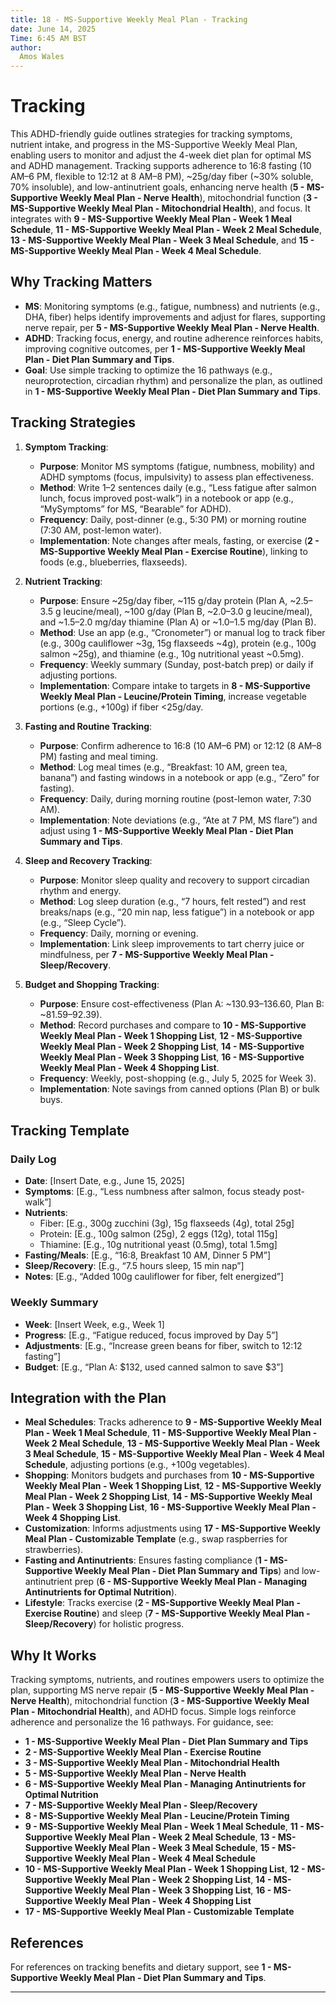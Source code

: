 ```yaml
---
title: 18 - MS-Supportive Weekly Meal Plan - Tracking
date: June 14, 2025
Time: 6:45 AM BST
author:
  Amos Wales
---
```


# Tracking

This ADHD-friendly guide outlines strategies for tracking symptoms, nutrient intake, and progress in the MS-Supportive Weekly Meal Plan, enabling users to monitor and adjust the 4-week diet plan for optimal MS and ADHD management. Tracking supports adherence to 16:8 fasting (10 AM–6 PM, flexible to 12:12 at 8 AM–8 PM), ~25g/day fiber (~30% soluble, 70% insoluble), and low-antinutrient goals, enhancing nerve health (**5 - MS-Supportive Weekly Meal Plan - Nerve Health**), mitochondrial function (**3 - MS-Supportive Weekly Meal Plan - Mitochondrial Health**), and focus. It integrates with **9 - MS-Supportive Weekly Meal Plan - Week 1 Meal Schedule**, **11 - MS-Supportive Weekly Meal Plan - Week 2 Meal Schedule**, **13 - MS-Supportive Weekly Meal Plan - Week 3 Meal Schedule**, and **15 - MS-Supportive Weekly Meal Plan - Week 4 Meal Schedule**.

## Why Tracking Matters

- **MS**: Monitoring symptoms (e.g., fatigue, numbness) and nutrients (e.g., DHA, fiber) helps identify improvements and adjust for flares, supporting nerve repair, per **5 - MS-Supportive Weekly Meal Plan - Nerve Health**.
- **ADHD**: Tracking focus, energy, and routine adherence reinforces habits, improving cognitive outcomes, per **1 - MS-Supportive Weekly Meal Plan - Diet Plan Summary and Tips**.
- **Goal**: Use simple tracking to optimize the 16 pathways (e.g., neuroprotection, circadian rhythm) and personalize the plan, as outlined in **1 - MS-Supportive Weekly Meal Plan - Diet Plan Summary and Tips**.

## Tracking Strategies

1. **Symptom Tracking**:
   - **Purpose**: Monitor MS symptoms (fatigue, numbness, mobility) and ADHD symptoms (focus, impulsivity) to assess plan effectiveness.
   - **Method**: Write 1–2 sentences daily (e.g., “Less fatigue after salmon lunch, focus improved post-walk”) in a notebook or app (e.g., “MySymptoms” for MS, “Bearable” for ADHD).
   - **Frequency**: Daily, post-dinner (e.g., 5:30 PM) or morning routine (7:30 AM, post-lemon water).
   - **Implementation**: Note changes after meals, fasting, or exercise (**2 - MS-Supportive Weekly Meal Plan - Exercise Routine**), linking to foods (e.g., blueberries, flaxseeds).

2. **Nutrient Tracking**:
   - **Purpose**: Ensure ~25g/day fiber, ~115 g/day protein (Plan A, ~2.5–3.5 g leucine/meal), ~100 g/day (Plan B, ~2.0–3.0 g leucine/meal), and ~1.5–2.0 mg/day thiamine (Plan A) or ~1.0–1.5 mg/day (Plan B).
   - **Method**: Use an app (e.g., “Cronometer”) or manual log to track fiber (e.g., 300g cauliflower ~3g, 15g flaxseeds ~4g), protein (e.g., 100g salmon ~25g), and thiamine (e.g., 10g nutritional yeast ~0.5mg).
   - **Frequency**: Weekly summary (Sunday, post-batch prep) or daily if adjusting portions.
   - **Implementation**: Compare intake to targets in **8 - MS-Supportive Weekly Meal Plan - Leucine/Protein Timing**, increase vegetable portions (e.g., +100g) if fiber <25g/day.

3. **Fasting and Routine Tracking**:
   - **Purpose**: Confirm adherence to 16:8 (10 AM–6 PM) or 12:12 (8 AM–8 PM) fasting and meal timing.
   - **Method**: Log meal times (e.g., “Breakfast: 10 AM, green tea, banana”) and fasting windows in a notebook or app (e.g., “Zero” for fasting).
   - **Frequency**: Daily, during morning routine (post-lemon water, 7:30 AM).
   - **Implementation**: Note deviations (e.g., “Ate at 7 PM, MS flare”) and adjust using **1 - MS-Supportive Weekly Meal Plan - Diet Plan Summary and Tips**.

4. **Sleep and Recovery Tracking**:
   - **Purpose**: Monitor sleep quality and recovery to support circadian rhythm and energy.
   - **Method**: Log sleep duration (e.g., “7 hours, felt rested”) and rest breaks/naps (e.g., “20 min nap, less fatigue”) in a notebook or app (e.g., “Sleep Cycle”).
   - **Frequency**: Daily, morning or evening.
   - **Implementation**: Link sleep improvements to tart cherry juice or mindfulness, per **7 - MS-Supportive Weekly Meal Plan - Sleep/Recovery**.

5. **Budget and Shopping Tracking**:
   - **Purpose**: Ensure cost-effectiveness (Plan A: ~$130.93–$136.60, Plan B: ~$81.59–$92.39).
   - **Method**: Record purchases and compare to **10 - MS-Supportive Weekly Meal Plan - Week 1 Shopping List**, **12 - MS-Supportive Weekly Meal Plan - Week 2 Shopping List**, **14 - MS-Supportive Weekly Meal Plan - Week 3 Shopping List**, **16 - MS-Supportive Weekly Meal Plan - Week 4 Shopping List**.
   - **Frequency**: Weekly, post-shopping (e.g., July 5, 2025 for Week 3).
   - **Implementation**: Note savings from canned options (Plan B) or bulk buys.

## Tracking Template

### Daily Log
- **Date**: [Insert Date, e.g., June 15, 2025]
- **Symptoms**: [E.g., “Less numbness after salmon, focus steady post-walk”]
- **Nutrients**:
  - Fiber: [E.g., 300g zucchini (3g), 15g flaxseeds (4g), total 25g]
  - Protein: [E.g., 100g salmon (25g), 2 eggs (12g), total 115g]
  - Thiamine: [E.g., 10g nutritional yeast (0.5mg), total 1.5mg]
- **Fasting/Meals**: [E.g., “16:8, Breakfast 10 AM, Dinner 5 PM”]
- **Sleep/Recovery**: [E.g., “7.5 hours sleep, 15 min nap”]
- **Notes**: [E.g., “Added 100g cauliflower for fiber, felt energized”]

### Weekly Summary
- **Week**: [Insert Week, e.g., Week 1]
- **Progress**: [E.g., “Fatigue reduced, focus improved by Day 5”]
- **Adjustments**: [E.g., “Increase green beans for fiber, switch to 12:12 fasting”]
- **Budget**: [E.g., “Plan A: $132, used canned salmon to save $3”]

## Integration with the Plan

- **Meal Schedules**: Tracks adherence to **9 - MS-Supportive Weekly Meal Plan - Week 1 Meal Schedule**, **11 - MS-Supportive Weekly Meal Plan - Week 2 Meal Schedule**, **13 - MS-Supportive Weekly Meal Plan - Week 3 Meal Schedule**, **15 - MS-Supportive Weekly Meal Plan - Week 4 Meal Schedule**, adjusting portions (e.g., +100g vegetables).
- **Shopping**: Monitors budgets and purchases from **10 - MS-Supportive Weekly Meal Plan - Week 1 Shopping List**, **12 - MS-Supportive Weekly Meal Plan - Week 2 Shopping List**, **14 - MS-Supportive Weekly Meal Plan - Week 3 Shopping List**, **16 - MS-Supportive Weekly Meal Plan - Week 4 Shopping List**.
- **Customization**: Informs adjustments using **17 - MS-Supportive Weekly Meal Plan - Customizable Template** (e.g., swap raspberries for strawberries).
- **Fasting and Antinutrients**: Ensures fasting compliance (**1 - MS-Supportive Weekly Meal Plan - Diet Plan Summary and Tips**) and low-antinutrient prep (**6 - MS-Supportive Weekly Meal Plan - Managing Antinutrients for Optimal Nutrition**).
- **Lifestyle**: Tracks exercise (**2 - MS-Supportive Weekly Meal Plan - Exercise Routine**) and sleep (**7 - MS-Supportive Weekly Meal Plan - Sleep/Recovery**) for holistic progress.

## Why It Works

Tracking symptoms, nutrients, and routines empowers users to optimize the plan, supporting MS nerve repair (**5 - MS-Supportive Weekly Meal Plan - Nerve Health**), mitochondrial function (**3 - MS-Supportive Weekly Meal Plan - Mitochondrial Health**), and ADHD focus. Simple logs reinforce adherence and personalize the 16 pathways. For guidance, see:
- **1 - MS-Supportive Weekly Meal Plan - Diet Plan Summary and Tips**
- **2 - MS-Supportive Weekly Meal Plan - Exercise Routine**
- **3 - MS-Supportive Weekly Meal Plan - Mitochondrial Health**
- **5 - MS-Supportive Weekly Meal Plan - Nerve Health**
- **6 - MS-Supportive Weekly Meal Plan - Managing Antinutrients for Optimal Nutrition**
- **7 - MS-Supportive Weekly Meal Plan - Sleep/Recovery**
- **8 - MS-Supportive Weekly Meal Plan - Leucine/Protein Timing**
- **9 - MS-Supportive Weekly Meal Plan - Week 1 Meal Schedule**, **11 - MS-Supportive Weekly Meal Plan - Week 2 Meal Schedule**, **13 - MS-Supportive Weekly Meal Plan - Week 3 Meal Schedule**, **15 - MS-Supportive Weekly Meal Plan - Week 4 Meal Schedule**
- **10 - MS-Supportive Weekly Meal Plan - Week 1 Shopping List**, **12 - MS-Supportive Weekly Meal Plan - Week 2 Shopping List**, **14 - MS-Supportive Weekly Meal Plan - Week 3 Shopping List**, **16 - MS-Supportive Weekly Meal Plan - Week 4 Shopping List**
- **17 - MS-Supportive Weekly Meal Plan - Customizable Template**

## References

For references on tracking benefits and dietary support, see **1 - MS-Supportive Weekly Meal Plan - Diet Plan Summary and Tips**.

---